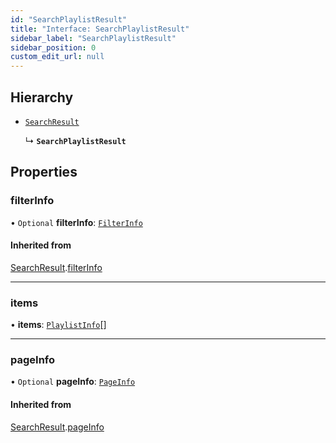 ```yaml
---
id: "SearchPlaylistResult"
title: "Interface: SearchPlaylistResult"
sidebar_label: "SearchPlaylistResult"
sidebar_position: 0
custom_edit_url: null
---
```


## Hierarchy

- [`SearchResult`](SearchResult.md)

  ↳ **`SearchPlaylistResult`**

## Properties

### filterInfo

• `Optional` **filterInfo**: [`FilterInfo`](FilterInfo.md)

#### Inherited from

[SearchResult](SearchResult.md).[filterInfo](SearchResult.md#filterinfo)

___

### items

• **items**: [`PlaylistInfo`](PlaylistInfo.md)[]

___

### pageInfo

• `Optional` **pageInfo**: [`PageInfo`](PageInfo.md)

#### Inherited from

[SearchResult](SearchResult.md).[pageInfo](SearchResult.md#pageinfo)
